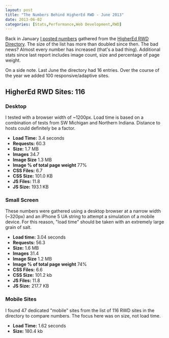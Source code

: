 ```yaml
---
layout: post
title: "The Numbers Behind HigherEd RWD - June 2013"
date: 2013-06-02
categories: [Stats,Performance,Web Development,RWD]
---
```

Back in January [I posted numbers](/2013/01/the-numbers-behind-highered-rwd/) gathered from the [HigherEd RWD Directory](/highered-rwd-directory/). The size of the list has more than doubled since then. The bad news? Almost every number has increased (that's a bad thing). Additional stats since last report includes image count, size and percentage of page weight.

On a side note. Last June the directory had 16 entries. Over the course of the year we added 100 responsive/adaptive sites.
<!-- more -->

## HigherEd RWD Sites: 116

### Desktop

I tested with a browser width of ~1200px. Load time is based on a combination of tests from SW Michigan and Northern Indiana. Distance to hosts could definitely be a factor.

* **Load Time:** 3.4 seconds
* **Requests:** 60.3
* **Size:** 1.7 MB
* **Images** 34.7
* **Image Size** 1.3 MB
* **Image % of total page weight** 77%
* **CSS Files:** 6.7
* **CSS Size:** 101.0 KB
* **JS Files:** 11.8
* **JS Size:** 193.1 KB

### Small Screen

These numbers were gathered using a desktop browser at a narrow width (~320px) and an iPhone 5 UA string to attempt a simulation of a mobile device. For this reason, "load time" should be taken with an extremely large grain of salt.

* **Load time:** 3.04 seconds
* **Requests:** 56.3
* **Size:** 1.6 MB
* **Images** 31.4
* **Image Size** 1.2 MB
* **Image % of total page weight** 74%
* **CSS Files:** 6.6
* **CSS Size:** 101.2 kb
* **JS Files:** 11.8
* **JS Size:** 217.7 KB

### Mobile Sites

I found 47 dedicated "mobile" sites from the list of 116 RWD sites in the directory to compare numbers. The focus here was on size, not load time.

* **Load Time:** 1.62 seconds
* **Size:** 180.4 kb